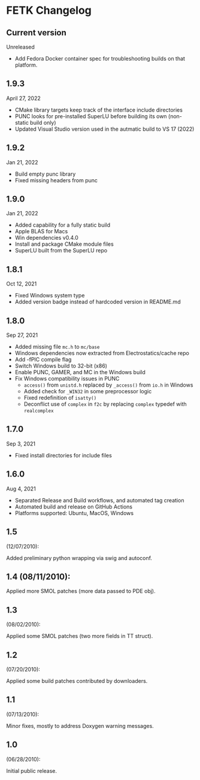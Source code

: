 # FETK Changelog

## Current version

Unreleased

* Add Fedora Docker container spec for troubleshooting builds on that platform.

## 1.9.3

April 27, 2022

* CMake library targets keep track of the interface include directories
* PUNC looks for pre-installed SuperLU before building its own (non-static build only)
* Updated Visual Studio version used in the autmatic build to VS 17 (2022)

## 1.9.2

Jan 21, 2022

* Build empty punc library
* Fixed missing headers from punc

## 1.9.0

Jan 21, 2022

* Added capability for a fully static build
* Apple BLAS for Macs
* Win dependencies v0.4.0
* Install and package CMake module files
* SuperLU built from the SuperLU repo

## 1.8.1

Oct 12, 2021

* Fixed Windows system type
* Added version badge instead of hardcoded version in README.md

## 1.8.0

Sep 27, 2021

* Added missing file `mc.h` to `mc/base`
* Windows dependencies now extracted from Electrostatics/cache repo
* Add -fPIC compile flag
* Switch Windows build to 32-bit (x86)
* Enable PUNC, GAMER, and MC in the Windows build
* Fix Windows compatibility issues in PUNC
    * `access()` from `unistd.h` replaced by `_access()` from `io.h` in Windows
    * Added check for `_WIN32` in some preprocessor logic
    * Fixed redefinition of `isatty()`
    * Deconflict use of `complex` in `f2c` by replacing `complex` typedef with `realcomplex`

## 1.7.0

Sep 3, 2021

* Fixed install directories for include files

## 1.6.0

Aug 4, 2021

* Separated Release and Build workflows, and automated tag creation
* Automated build and release on GitHub Actions
* Platforms supported: Ubuntu, MacOS, Windows

## 1.5
 (12/07/2010): 

Added preliminary python wrapping via swig and autoconf.

## 1.4 (08/11/2010): 

Applied more SMOL patches (more data passed to PDE obj).

## 1.3
 (08/02/2010): 

Applied some SMOL patches (two more fields in TT struct).

## 1.2
 (07/20/2010): 

Applied some build patches contributed by downloaders.

## 1.1 
(07/13/2010): 

Minor fixes, mostly to address Doxygen warning messages.

## 1.0 
(06/28/2010): 

Initial public release.

